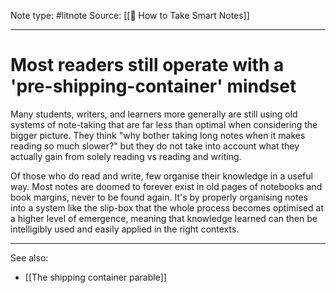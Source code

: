 Note type: #litnote
Source: [[📖 How to Take Smart Notes]]

---
# Most readers still operate with a 'pre-shipping-container' mindset
Many students, writers, and learners more generally are still using old systems of note-taking that are far less than optimal when considering the bigger picture. They think "why bother taking long notes when it makes reading so much slower?" but they do not take into account what they actually gain from solely reading vs reading and writing.

Of those who do read and write, few organise their knowledge in a useful way. Most notes are doomed to forever exist in old pages of notebooks and book margins, never to be found again. It's by properly organising notes into a system like the slip-box that the whole process becomes optimised at a higher level of emergence, meaning that knowledge learned can then be intelligibly used and easily applied in the right contexts.

---
See also:
- [[The shipping container parable]]